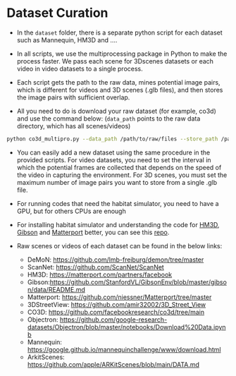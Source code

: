 # Dataset Curation

* In the `dataset` folder, there is a separate python script for each dataset such as Mannequin, HM3D and .... 

* In all scripts, we use the multiprocessing package in Python to make the process faster. We pass each scene for 3Dscenes datasets or each video in video datasets to a single process. 

* Each script gets the path to the raw data, mines potential image pairs, which is different for videos and 3D scenes (.glb files), and then stores the image pairs with sufficient overlap.

* All you need to do is download your raw dataset (for example, co3d) and use the command below: (`data_path` points to the raw data directory, which has all scenes/videos)
```bash
python co3d_multipro.py --data_path /path/to/raw/files --store_path /path/to/store/directory --cpus num_cpus
```

* You can easily add a new dataset using the same procedure in the provided scripts. For video datasets, you need to set the interval in which the potential frames are collected that depends on the speed of the video in capturing the environment. For 3D scenes, you must set the maximum number of image pairs you want to store from a single .glb file.


* For running codes that need the habitat simulator, you need to have a GPU, but for others CPUs are enough

* For installing habitat simulator and understanding the code for [HM3D](hm3d_multipro.py), [Gibson](gibson_multipro.py) and [Matterport](matterport_multipro.py) better, you can see this [repo](https://github.com/facebookresearch/habitat-sim).

* Raw scenes or videos of each dataset can be found in the below links:
    - DeMoN: https://github.com/lmb-freiburg/demon/tree/master
    - ScanNet: https://github.com/ScanNet/ScanNet
    - HM3D: https://matterport.com/partners/facebook
    - Gibson:https://github.com/StanfordVL/GibsonEnv/blob/master/gibson/data/README.md
    - Matterport: https://github.com/niessner/Matterport/tree/master
    - 3DStreetView: https://github.com/amir32002/3D_Street_View
    - CO3D: https://github.com/facebookresearch/co3d/tree/main
    - Objectron: https://github.com/google-research-datasets/Objectron/blob/master/notebooks/Download%20Data.ipynb
    - Mannequin: https://google.github.io/mannequinchallenge/www/download.html
    - ArkitScenes: https://github.com/apple/ARKitScenes/blob/main/DATA.md